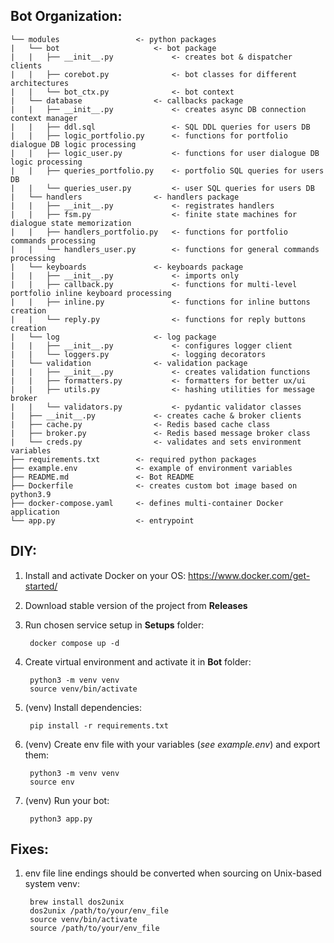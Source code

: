 ## Bot Organization:

    └── modules                 <- python packages
    |   └── bot                     <- bot package
    |   |   ├── __init__.py             <- creates bot & dispatcher clients
    |   |   ├── corebot.py              <- bot classes for different architectures
    |   |   └── bot_ctx.py              <- bot context
    |   └── database                <- callbacks package
    |   |   ├── __init__.py             <- creates async DB connection context manager
    |   |   ├── ddl.sql                 <- SQL DDL queries for users DB
    |   |   ├── logic_portfolio.py      <- functions for portfolio dialogue DB logic processing
    |   |   ├── logic_user.py           <- functions for user dialogue DB logic processing
    |   |   ├── queries_portfolio.py    <- portfolio SQL queries for users DB
    |   |   └── queries_user.py         <- user SQL queries for users DB
    |   └── handlers                <- handlers package
    |   |   ├── __init__.py             <- registrates handlers
    |   |   ├── fsm.py                  <- finite state machines for dialogue state memorization
    |   |   ├── handlers_portfolio.py   <- functions for portfolio commands processing
    |   |   └── handlers_user.py        <- functions for general commands processing
    |   └── keyboards               <- keyboards package
    |   |   ├── __init__.py             <- imports only
    |   |   ├── callback.py             <- functions for multi-level portfolio inline keyboard processing
    |   |   ├── inline.py               <- functions for inline buttons creation
    |   |   └── reply.py                <- functions for reply buttons creation
    |   └── log                     <- log package
    |   |   ├── __init__.py             <- configures logger client
    |   |   └── loggers.py              <- logging decorators
    |   └── validation              <- validation package
    |   |   ├── __init__.py             <- creates validation functions
    |   |   ├── formatters.py           <- formatters for better ux/ui
    |   |   ├── utils.py                <- hashing utilities for message broker
    |   |   └── validators.py           <- pydantic validator classes
    |   ├── __init__.py             <- creates cache & broker clients
    |   ├── cache.py                <- Redis based cache class
    |   ├── broker.py               <- Redis based message broker class
    |   └── creds.py                <- validates and sets environment variables
    ├── requirements.txt        <- required python packages
    ├── example.env             <- example of environment variables
    ├── README.md               <- Bot README
    ├── Dockerfile              <- creates custom bot image based on python3.9
    ├── docker-compose.yaml     <- defines multi-container Docker application
    └── app.py                  <- entrypoint

## DIY:

1. Install and activate Docker on your OS:
https://www.docker.com/get-started/

2. Download stable version of the project from **Releases**

3. Run chosen service setup in **Setups** folder:

        docker compose up -d

4. Create virtual environment and activate it in **Bot** folder:

        python3 -m venv venv
        source venv/bin/activate

5. (venv) Install dependencies:

        pip install -r requirements.txt

6. (venv) Create env file with your variables (*see example.env*) and export them:

        python3 -m venv venv
        source env

7. (venv) Run your bot:

        python3 app.py


## Fixes:

1. env file line endings should be converted when sourcing on Unix-based system venv:

        brew install dos2unix
        dos2unix /path/to/your/env_file
        source venv/bin/activate
        source /path/to/your/env_file
    
